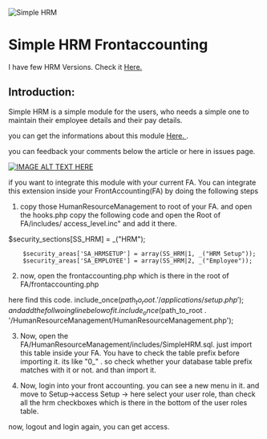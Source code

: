 ![Simple HRM](http://www.kvcodes.com/wp-content/uploads/2014/10/simple-HRM-188x300.png)

# Simple HRM Frontaccounting

I have few HRM Versions. Check it <a href="http://www.kvcodes.com/" > Here.</a> 

Introduction:
---------

Simple HRM is a simple module for the users, who needs a simple one to maintain their employee details and their pay details. 

you can get the informations about this module  <a href="http://www.kvcodes.com/2014/10/frontaccounting-simple-hrm/" target="_blank"> Here.  </a>.

you can feedback your comments below the article or here in issues page. 

[![IMAGE ALT TEXT HERE](https://img.youtube.com/vi/IKBMxKyT6qA/0.jpg)](https://www.youtube.com/watch?v=IKBMxKyT6qA)

if you want to integrate this module with your current FA. You can integrate this extension inside your FrontAccounting(FA)  by doing the following steps

1. copy those HumanResourceManagement to root of your FA.  and open the hooks.php  copy the following code and open the Root of FA/includes/ access_level.inc"  and add it there. 

 $security_sections[SS_HRM] =  _("HRM");

        $security_areas['SA_HRMSETUP'] = array(SS_HRM|1, _("HRM Setup"));
        $security_areas['SA_EMPLOYEE'] = array(SS_HRM|2, _("Employee"));

2. now, open the frontaccounting.php which is there in the root of FA/frontaccounting.php

here find this code. 
    include_once($path_to_root . '/applications/setup.php');
and add the follwoing line below of it. 
    include_once($path_to_root . '/HumanResourceManagement/HumanResourceManagement.php');

3. Now, open the FA/HumanResourceManagement/includes/SimpleHRM.sql.  just import this table inside your FA.  You have to check the table prefix before importing it.   its like "0_"  . so check whether your database table prefix matches with it or not. and than import it. 

4. Now, login into your front accounting. you can see a new menu in it. and move to Setup->access Setup -> here select your user role, than check all the hrm checkboxes which is there in the bottom of the user roles table. 

now, logout and login again, you can get access. 
